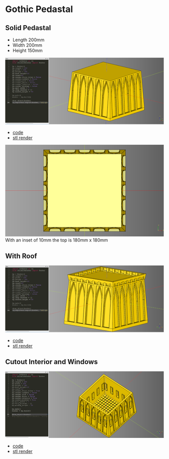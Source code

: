 # Gothic Pedastal

## Solid Pedastal

* Length 200mm
* Width 200mm
* Height 150mm

![](image/gothic_pedastal_01.png)
* [code](code/gothic_pedastal.py)
* [stl render](stl/gothic_pedastal.stl)

![](image/gothic_pedastal_02.png)<br />
With an inset of 10mm the top is 180mm x 180mm


## With Roof

![](image/gothic_pedastal_03_with_roof.png)
* [code](code/gothic_pedastal_interior.py)
* [stl render](stl/gothic_pedastal_with_roof.stl)


## Cutout Interior and Windows

![](image/gothic_pedastal_04_with_interior_and_tiles.png)
* [code](code/gothic_pedastal_roof.py)
* [stl render](stl/gothic_pedastal_interior_windows.stl)
